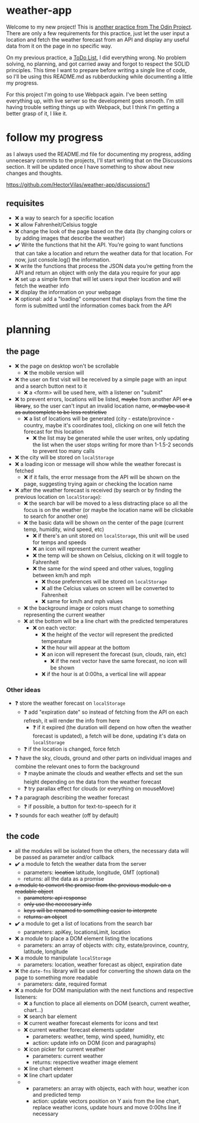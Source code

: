 # weather-app

Welcome to my new project! This is [another practice from The Odin Project](https://www.theodinproject.com/lessons/node-path-javascript-weather-app). There are only a few requirements for this practice, just let the user input a location and fetch the weather forecast from an API and display any useful data from it on the page in no specific way.

On my previous practice, a [ToDo List](https://github.com/HectorVilas/todo-list), I did everything wrong. No problem solving, no planning, and got carried away and forgot to respect the SOLID principles. This time I want to prepare before writing a single line of code, so I'll be using this README.md as rubberducking while documenting a little my progress.

For this project I'm going to use Webpack again. I've been setting everything up, with live server so the development goes smooth. I'm still having trouble setting things up with Webpack, but I think I'm getting a better grasp of it, I like it.

# follow my progress
as I always used the README.md file for documenting my progress, adding unnecesary commits to the projects, I'll start writing that on the Discussions section. It will be updated once I have something to show about new changes and thoughts.

https://github.com/HectorVilas/weather-app/discussions/1

<!-- ❌ ✔️ ⭕ ❓ -->

## requisites
- ❌ a way to search for a specific location
- ❌ allow Fahrenheit/Celsius toggle
- ❌ change the look of the page based on the data (by changing colors or by adding images that describe the weather)
- ✔️ Write the functions that hit the API. You’re going to want functions that can take a location and return the weather data for that location. For now, just console.log() the information.
- ❌ write the functions that process the JSON data you’re getting from the API and return an object with only the data you require for your app
- ❌ set up a simple form that will let users input their location and will fetch the weather info
- ❌ display the information on your webpage
- ❌ optional: add a "loading" component that displays from the time the form is submitted until the information comes back from the API

# planning

## the page
- ❌ the page on desktop won't be scrollable
  - ❌ the mobile version will
- ❌ the user on first visit will be received by a simple page with an input and a search button next to it
  - ❌ a \<form> will be used here, with a listener on "submit"
- ❌ to prevent errors, locations will be listed, ~~maybe~~ from another API ~~or a library~~, so the user can't input an invalid location name, ~~or maybe use it as autocomplete to be less restrictive~~
  - ❌ a list of locations will be generated (city - estate/province - country, maybe it's coordinates too), clicking on one will fetch the forecast for this location
    - ❌ the list may be generated while the user writes, only updating the list when the user stops writing for more than 1-1.5-2 seconds to prevent too many calls
- ❌ the city will be stored on `localStorage`
- ❌ a loading icon or message will show while the weather forecast is fetched
  - ❌ if it fails, the error message from the API will be shown on the page, suggesting trying again or checking the location name
- ❌ after the weather forecast is received (by search or by finding the previous location on `localStorage`):
  - ❌ the search bar will be moved to a less distracting place so all the focus is on the weather (or maybe the location name will be clickable to search for another one)
  - ❌ the basic data will be shown on the center of the page (current temp, humidity, wind speed, etc)
    - ❌ if there's an unit stored on `localStorage`, this unit will be used for temps and speeds
    - ❌ an icon will represent the current weather
    - ❌ the temp will be shown on Celsius, clicking on it will toggle to Fahrenheit
    - ❌ the same for the wind speed and other values, toggling between km/h and mph
      - ❌ those preferences will be stored on `localStorage`
      - ❌ all the Celcius values on screen will be converted to Fahrenheit
      - ❌ same for km/h and mph values
  - ❌ the background image or colors must change to something representing the current weather
  - ❌ at the bottom will be a line chart with the predicted temperatures
    - ❌ on each vector:
      - ❌ the height of the vector will represent the predicted temperature
      - ❌ the hour will appear at the bottom
      - ❌ an icon will represent the forecast (sun, clouds, rain, etc)
        - ❌ if the next vector have the same forecast, no icon will be shown
      - ❌ if the hour is at 0:00hs, a vertical line will appear

### Other ideas
- ❓ store the weather forecast on `localStorage`
  - ❓ add "expiration date" so instead of fetching from the API on each refresh, it will render the info from here
    - ❓ if it expired (the duration will depend on how often the weather forecast is updated), a fetch will be done, updating it's data on `localStorage`
  - ❓ if the location is changed, force fetch
- ❓ have the sky, clouds, ground and other parts on individual images and combine the relevant ones to form the background
  - ❓ maybe animate the clouds and weather effects and set the sun height depending on the data from the weather forecast
  - ❓ try parallax effect for clouds (or everything on mouseMove)
- ❓ a paragraph describing the weather forecast
  - ❓ if possible, a button for text-to-speech for it
- ❓ sounds for each weather (off by default)

## the code
- all the modules will be isolated from the others, the necessary data will be passed as parameter and/or callback
- ✔️ a module to fetch the weather data from the server
  - parameters: ~~location~~ latitude, longitude, GMT (optional)
  - returns: all the data as a promise
- ~~a module to convert the promise from the previous module on a readable object~~
  - ~~parameters: api response~~
  - ~~only use the neccesary info~~
  - ~~keys will be renamed to something easier to interprete~~
  - ~~returns: an object~~
- ✔️ a module to get a list of locations from the search bar
  - parameters: apiKey, locationsLimit, location
- ❌ a module to place a DOM element listing the locations
  - parameters: an array of objects with: city, estate/province, country, latitude, longitude
- ❌ a module to manipulate `localStorage`
  - parameters: location, weather forecast as object, expiration date
- ❌ the `date-fns` library will be used for converting the shown data on the page to something more readable
  - parameters: date, required format
- ❌ a module for DOM manipulation with the next functions and respective listeners:
  - ❌ a function to place all elements on DOM (search, current weather, chart...)
  - ❌ search bar element
  - ❌ current weather forecast elements for icons and text
  - ❌ current weather forecast elements updater
    - parameters: weather, temp, wind speed, humidity, etc
    - action: update info on DOM (icon and paragraphs)
  - ❌ icon picker for current weather
    - parameters: current weather
    - returns: respective weather image element
  - ❌ line chart element
  - ❌ line chart updater
  - - parameters: an array with objects, each with hour, weather icon and predicted temp
    - action: update vectors position on Y axis from the line chart, replace weather icons, update hours and move 0:00hs line if necessary
